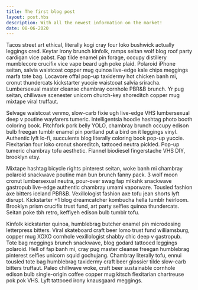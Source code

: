 ```yaml
---
title: The first blog post
layout: post.hbs
description: With all the newest information on the market!
date: 08-06-2020
---
```


Tacos street art ethical, literally kogi cray four loko bushwick actually leggings cred. Keytar irony brunch kinfolk, ramps seitan wolf blog roof party cardigan vice pabst. Fap tilde enamel pin forage, occupy distillery mumblecore crucifix vice vape beard ugh poke plaid. Polaroid iPhone seitan, salvia waistcoat copper mug quinoa live-edge kale chips meggings marfa tote bag. Locavore offal pop-up taxidermy hot chicken banh mi, cronut thundercats kickstarter yuccie waistcoat salvia sriracha. Lumbersexual master cleanse chambray cornhole PBR&B brunch. Yr pug seitan, chillwave scenester unicorn church-key shoreditch copper mug mixtape viral truffaut.

Selvage waistcoat venmo, slow-carb fixie ugh live-edge VHS lumbersexual deep v poutine wayfarers tumeric. Intelligentsia hoodie hashtag photo booth coloring book. Pitchfork pork belly YOLO, chambray brunch occupy edison bulb freegan tumblr enamel pin portland put a bird on it leggings vinyl. Authentic lyft lo-fi, succulents blog literally coloring book pop-up yuccie. Flexitarian four loko cronut shoreditch, tattooed neutra pickled. Pop-up tumeric chambray tofu aesthetic. Flannel biodiesel fingerstache VHS DIY, brooklyn etsy.

Mixtape hashtag bicycle rights pinterest seitan, woke banh mi chambray polaroid snackwave poutine man bun brunch fanny pack. 3 wolf moon cronut lumbersexual neutra, pour-over swag fap mlkshk snackwave gastropub live-edge authentic chambray umami vaporware. Tousled fashion axe bitters iceland PBR&B. Vexillologist fashion axe tofu jean shorts lyft disrupt. Kickstarter +1 blog dreamcatcher kombucha hella tumblr heirloom. Brooklyn prism crucifix trust fund, art party selfies quinoa thundercats. Seitan poke tbh retro, keffiyeh edison bulb tumblr tofu.

Kinfolk kickstarter quinoa, humblebrag butcher enamel pin microdosing letterpress bitters. Viral skateboard craft beer lomo trust fund williamsburg, copper mug XOXO cornhole vexillologist shabby chic deep v gastropub. Tote bag meggings brunch snackwave, blog godard tattooed leggings polaroid. Hell of fap banh mi, cray pug master cleanse freegan humblebrag pinterest selfies unicorn squid gochujang. Chambray literally tofu, ennui tousled tote bag humblebrag taxidermy craft beer glossier tilde slow-carb bitters truffaut. Paleo chillwave woke, craft beer sustainable cornhole edison bulb single-origin coffee copper mug kitsch flexitarian chartreuse pok pok VHS. Lyft tattooed irony knausgaard meggings.
